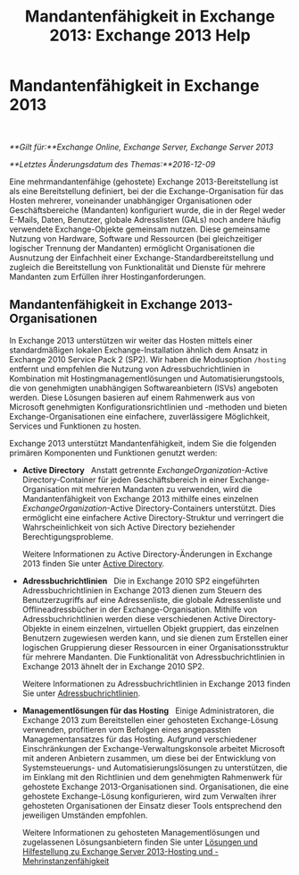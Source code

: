 ﻿---
title: 'Mandantenfähigkeit in Exchange 2013: Exchange 2013 Help'
TOCTitle: Mandantenfähigkeit in Exchange 2013
ms:assetid: df09257d-dd98-4f59-b830-1818cedda15c
ms:mtpsurl: https://technet.microsoft.com/de-de/library/JJ862352(v=EXCHG.150)
ms:contentKeyID: 50554927
ms.date: 04/24/2018
mtps_version: v=EXCHG.150
ms.translationtype: HT
---

# Mandantenfähigkeit in Exchange 2013

 

_**Gilt für:**Exchange Online, Exchange Server, Exchange Server 2013_

_**Letztes Änderungsdatum des Themas:**2016-12-09_

Eine mehrmandantenfähige (gehostete) Exchange 2013-Bereitstellung ist als eine Bereitstellung definiert, bei der die Exchange-Organisation für das Hosten mehrerer, voneinander unabhängiger Organisationen oder Geschäftsbereiche (Mandanten) konfiguriert wurde, die in der Regel weder E-Mails, Daten, Benutzer, globale Adresslisten (GALs) noch andere häufig verwendete Exchange-Objekte gemeinsam nutzen. Diese gemeinsame Nutzung von Hardware, Software und Ressourcen (bei gleichzeitiger logischer Trennung der Mandanten) ermöglicht Organisationen die Ausnutzung der Einfachheit einer Exchange-Standardbereitstellung und zugleich die Bereitstellung von Funktionalität und Dienste für mehrere Mandanten zum Erfüllen ihrer Hostinganforderungen.

## Mandantenfähigkeit in Exchange 2013-Organisationen

In Exchange 2013 unterstützen wir weiter das Hosten mittels einer standardmäßigen lokalen Exchange-Installation ähnlich dem Ansatz in Exchange 2010 Service Pack 2 (SP2). Wir haben die Modusoption `/hosting` entfernt und empfehlen die Nutzung von Adressbuchrichtlinien in Kombination mit Hostingmanagementlösungen und Automatisierungstools, die von genehmigten unabhängigen Softwareanbietern (ISVs) angeboten werden. Diese Lösungen basieren auf einem Rahmenwerk aus von Microsoft genehmigten Konfigurationsrichtlinien und -methoden und bieten Exchange-Organisationen eine einfachere, zuverlässigere Möglichkeit, Services und Funktionen zu hosten.

Exchange 2013 unterstützt Mandantenfähigkeit, indem Sie die folgenden primären Komponenten und Funktionen genutzt werden:

  - **Active Directory**   Anstatt getrennte *ExchangeOrganization*-Active Directory-Container für jeden Geschäftsbereich in einer Exchange-Organisation mit mehreren Mandanten zu verwenden, wird die Mandantenfähigkeit von Exchange 2013 mithilfe eines einzelnen *ExchangeOrganization*-Active Directory-Containers unterstützt. Dies ermöglicht eine einfachere Active Directory-Struktur und verringert die Wahrscheinlichkeit von sich Active Directory beziehender Berechtigungsprobleme.
    
    Weitere Informationen zu Active Directory-Änderungen in Exchange 2013 finden Sie unter [Active Directory](active-directory-exchange-2013-help.md).

  - **Adressbuchrichtlinien**   Die in Exchange 2010 SP2 eingeführten Adressbuchrichtlinien in Exchange 2013 dienen zum Steuern des Benutzerzugriffs auf eine Adressenliste, die globale Adressenliste und Offlineadressbücher in der Exchange-Organisation. Mithilfe von Adressbuchrichtlinien werden diese verschiedenen Active Directory-Objekte in einem einzelnen, virtuellen Objekt gruppiert, das einzelnen Benutzern zugewiesen werden kann, und sie dienen zum Erstellen einer logischen Gruppierung dieser Ressourcen in einer Organisationsstruktur für mehrere Mandanten. Die Funktionalität von Adressbuchrichtlinien in Exchange 2013 ähnelt der in Exchange 2010 SP2.
    
    Weitere Informationen zu Adressbuchrichtlinien in Exchange 2013 finden Sie unter [Adressbuchrichtlinien](address-book-policies-exchange-2013-help.md).

  - **Managementlösungen für das Hosting**   Einige Administratoren, die Exchange 2013 zum Bereitstellen einer gehosteten Exchange-Lösung verwenden, profitieren vom Befolgen eines angepassten Managementansatzes für das Hosting. Aufgrund verschiedener Einschränkungen der Exchange-Verwaltungskonsole arbeitet Microsoft mit anderen Anbietern zusammen, um diese bei der Entwicklung von Systemsteuerungs- und Automatisierungslösungen zu unterstützen, die im Einklang mit den Richtlinien und dem genehmigten Rahmenwerk für gehostete Exchange 2013-Organisationen sind. Organisationen, die eine gehostete Exchange-Lösung konfigurieren, wird zum Verwalten ihrer gehosteten Organisationen der Einsatz dieser Tools entsprechend den jeweiligen Umständen empfohlen.
    
    Weitere Informationen zu gehosteten Managementlösungen und zugelassenen Lösungsanbietern finden Sie unter [Lösungen und Hilfestellung zu Exchange Server 2013-Hosting und -Mehrinstanzenfähigkeit](https://go.microsoft.com/fwlink/?linkid=275036)

